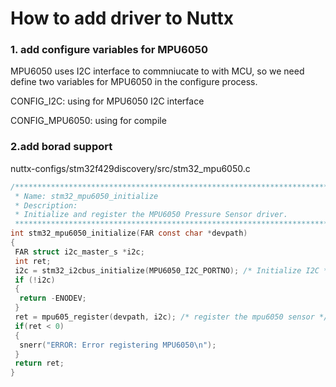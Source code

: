# How to add driver to Nuttx

### 1. add configure variables for MPU6050

MPU6050 uses I2C interface to commniucate to with MCU, so we need define two variables for MPU6050 in the configure process.

CONFIG\_I2C: using for MPU6050 I2C interface

CONFIG\_MPU6050: using for compile 

### 2.add borad support

nuttx-configs\/stm32f429discovery\/src\/stm32\_mpu6050.c

```c
/************************************************************************************
 * Name: stm32_mpu6050_initialize
 * Description:
 * Initialize and register the MPU6050 Pressure Sensor driver.
 ************************************************************************************/
int stm32_mpu6050_initialize(FAR const char *devpath)
{
 FAR struct i2c_master_s *i2c;
 int ret;
 i2c = stm32_i2cbus_initialize(MPU6050_I2C_PORTNO); /* Initialize I2C */
 if (!i2c)
 {
  return -ENODEV;
 }
 ret = mpu605_register(devpath, i2c); /* register the mpu6050 sensor */
 if(ret < 0)
 {
  snerr("ERROR: Error registering MPU6050\n");
 }  
 return ret;
}
```



 



